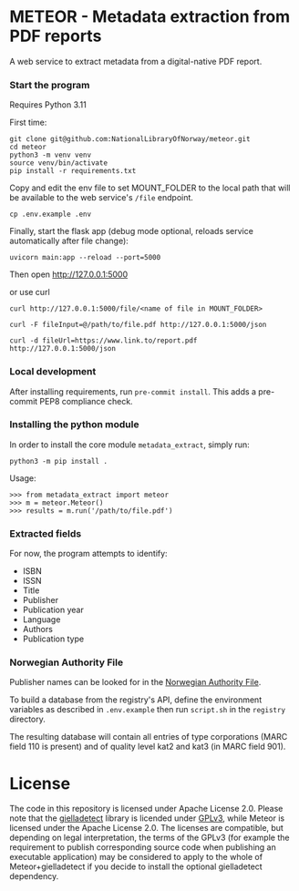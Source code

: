 # METEOR - Metadata extraction from PDF reports

A web service to extract metadata from a digital-native PDF report.

### Start the program

Requires Python 3.11

First time:

```
git clone git@github.com:NationalLibraryOfNorway/meteor.git
cd meteor
python3 -m venv venv
source venv/bin/activate
pip install -r requirements.txt
```

Copy and edit the env file to set MOUNT_FOLDER to the local path that will be available to the web service's `/file` endpoint.

```
cp .env.example .env
```

Finally, start the flask app (debug mode optional, reloads service automatically after file change):

```
uvicorn main:app --reload --port=5000
```

Then open http://127.0.0.1:5000

or use curl

```
curl http://127.0.0.1:5000/file/<name of file in MOUNT_FOLDER>

curl -F fileInput=@/path/to/file.pdf http://127.0.0.1:5000/json

curl -d fileUrl=https://www.link.to/report.pdf http://127.0.0.1:5000/json
```

### Local development

After installing requirements, run `pre-commit install`. This adds a pre-commit PEP8 compliance check.

### Installing the python module

In order to install the core module `metadata_extract`, simply run:

```
python3 -m pip install .
```

Usage:

```
>>> from metadata_extract import meteor
>>> m = meteor.Meteor()
>>> results = m.run('/path/to/file.pdf')
```

### Extracted fields

For now, the program attempts to identify:

- ISBN
- ISSN
- Title
- Publisher
- Publication year
- Language
- Authors
- Publication type

### Norwegian Authority File

Publisher names can be looked for in the [Norwegian Authority File](https://bibsys-almaprimo.hosted.exlibrisgroup.com/primo-explore/search?vid=AUTREG&lang=en_US).

To build a database from the registry's API, define the environment variables as described in `.env.example` then run `script.sh` in the `registry` directory.

The resulting database will contain all entries of type corporations (MARC field 110 is present) and of quality level kat2 and kat3 (in MARC field 901).

# License

The code in this repository is licensed under Apache License 2.0. Please note that the
[gielladetect](https://github.com/NationalLibraryOfNorway/gielladetect) library is
licended under [GPLv3](https://www.gnu.org/licenses/gpl-3.0.txt), while Meteor is
licensed under the Apache License 2.0. The licenses are compatible, but
depending on legal interpretation, the terms of the GPLv3 (for example the
requirement to publish corresponding source code when publishing an executable
application) may be considered to apply to the whole of Meteor+gielladetect if you
decide to install the optional gielladetect dependency.
